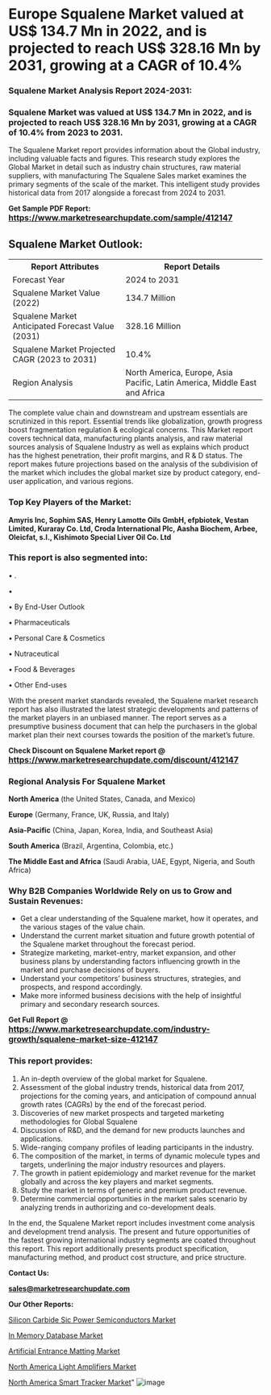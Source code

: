 # Europe Squalene Market valued at US$ 134.7 Mn in 2022, and is projected to reach US$ 328.16 Mn by 2031, growing at a CAGR of 10.4%

<strong><h3>Squalene Market Analysis Report 2024-2031:</h3></strong>

<strong><h3>Squalene Market was valued at US$ 134.7 Mn in 2022, and is projected to reach US$ 328.16 Mn by 2031, growing at a CAGR of 10.4% from 2023 to 2031.</h3></strong>

The Squalene Market report provides information about the Global industry, including valuable facts and figures. This research study explores the Global Market in detail such as industry chain structures, raw material suppliers, with manufacturing The Squalene Sales market examines the primary segments of the scale of the market. This intelligent study provides historical data from 2017 alongside a forecast from 2024 to 2031.

<strong>Get Sample PDF Report: <a href=https://www.marketresearchupdate.com/sample/412147><font size=3 color=#0000ff>https://www.marketresearchupdate.com/sample/412147</font></a></strong>

<html>
<body>

<h2>Squalene Market Outlook:</h2>

<table>
  <tr>
    <th>Report Attributes</th>
    <th>Report Details</th>
  </tr>
  <tr>
    <td>Forecast Year</td>
    <td>2024 to 2031</td>
  </tr>
  <tr>
    <td>Squalene Market Value (2022)</td>
    <td>134.7 Million</td>
  </tr>
  <tr>
    <td>Squalene Market Anticipated Forecast Value (2031)</td>
    <td>328.16 Million</td>
  </tr>
  <tr>
    <td>Squalene Market Projected CAGR (2023 to 2031)</td>
    <td>10.4%</td>
  </tr>
  <tr>
    <td>Region Analysis</td>
    <td>North America, Europe, Asia Pacific, Latin America, Middle East and Africa</td>
  </tr>
</table>

</body>
</html>

The complete value chain and downstream and upstream essentials are scrutinized in this report. Essential trends like globalization, growth progress boost fragmentation regulation &amp; ecological concerns. This Market report covers technical data, manufacturing plants analysis, and raw material sources analysis of Squalene Industry as well as explains which product has the highest penetration, their profit margins, and R & D status. The report makes future projections based on the analysis of the subdivision of the market which includes the global market size by product category, end-user application, and various regions.

<strong><h3>Top Key Players of the Market:</h3></strong>

<strong>Amyris Inc, Sophim SAS, Henry Lamotte Oils GmbH, efpbiotek, Vestan Limited, Kuraray Co. Ltd, Croda International Plc, Aasha Biochem, Arbee, Oleicfat, s.l., Kishimoto Special Liver Oil Co. Ltd</strong>

<strong><h3>This report is also segmented into:</h3></strong>

• .

• 

• By End-User Outlook

• Pharmaceuticals

• Personal Care & Cosmetics

• Nutraceutical

• Food & Beverages

• Other End-uses

With the present market standards revealed, the Squalene market research report has also illustrated the latest strategic developments and patterns of the market players in an unbiased manner. The report serves as a presumptive business document that can help the purchasers in the global market plan their next courses towards the position of the market’s future.

<strong>Check Discount on Squalene Market report @ <a href=https://www.marketresearchupdate.com/discount/412147><font size=3 color=#0000ff>https://www.marketresearchupdate.com/discount/412147</font></a></strong>

<strong><h3>Regional Analysis For Squalene Market</h3></strong>

<strong>North America</strong> (the United States, Canada, and Mexico)

<strong>Europe</strong> (Germany, France, UK, Russia, and Italy)

<strong>Asia-Pacific</strong> (China, Japan, Korea, India, and Southeast Asia)

<strong>South America</strong> (Brazil, Argentina, Colombia, etc.)

<strong>The Middle East and Africa</strong> (Saudi Arabia, UAE, Egypt, Nigeria, and South Africa)

<strong><h3>Why B2B Companies Worldwide Rely on us to Grow and Sustain Revenues:</h3></strong>
<ul>
  <li>Get a clear understanding of the Squalene market, how it operates, and the various stages of the value chain.</li>
  <li>Understand the current market situation and future growth potential of the Squalene market throughout the forecast period.</li>
  <li>Strategize marketing, market-entry, market expansion, and other business plans by understanding factors influencing growth in the market and purchase decisions of buyers.</li>
  <li>Understand your competitors’ business structures, strategies, and prospects, and respond accordingly.</li>
  <li>Make more informed business decisions with the help of insightful primary and secondary research sources.</li>
</ul>

<strong>Get Full Report @ <a href=https://www.marketresearchupdate.com/industry-growth/squalene-market-size-412147><font size=3 color=#0000ff>https://www.marketresearchupdate.com/industry-growth/squalene-market-size-412147</font></a></strong>

<strong><h3>This report provides:</h3></strong>
<ol>
  <li>An in-depth overview of the global market for Squalene.</li>
  <li>Assessment of the global industry trends, historical data from 2017, projections for the coming years, and anticipation of compound annual growth rates (CAGRs) by the end of the forecast period.</li>
  <li>Discoveries of new market prospects and targeted marketing methodologies for Global Squalene</li>
  <li>Discussion of R&amp;D, and the demand for new products launches and applications.</li>
  <li>Wide-ranging company profiles of leading participants in the industry.</li>
  <li>The composition of the market, in terms of dynamic molecule types and targets, underlining the major industry resources and players.</li>
  <li>The growth in patient epidemiology and market revenue for the market globally and across the key players and market segments.</li>
  <li>Study the market in terms of generic and premium product revenue.</li>
  <li>Determine commercial opportunities in the market sales scenario by analyzing trends in authorizing and co-development deals.</li>
</ol>

In the end, the Squalene Market report includes investment come analysis and development trend analysis. The present and future opportunities of the fastest growing international industry segments are coated throughout this report. This report additionally presents product specification, manufacturing method, and product cost structure, and price structure.

<strong>Contact Us:</strong>

<strong>sales@marketresearchupdate.com</strong>

<strong>Our Other Reports:</strong>

<a href=https://www.linkedin.com/pulse/silicon-carbide-sic-power-semiconductors-market>Silicon Carbide Sic Power Semiconductors Market</a>

<a href=https://www.linkedin.com/pulse/in-memory-database-market-2023-top-key-players>In Memory Database Market</a>

<a href=https://www.linkedin.com/pulse/artificial-entrance-matting-market-2023-analysis-growth>Artificial Entrance Matting Market</a>

<a href=https://www.linkedin.com/pulse/north-america-light-amplifiers-market-2023>North America Light Amplifiers Market</a>

<a href=https://www.linkedin.com/pulse/north-america-smart-tracker-market-2023-industry>North America Smart Tracker Market</a>"
![image](https://github.com/rutujamande/Market-Report-Analysis/assets/158454097/cc33b439-4b99-46c0-aa39-cc25ba0a3127)
